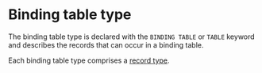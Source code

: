 # Binding table type

The binding table type is declared with the `BINDING TABLE` or `TABLE` keyword and describes the records that can occur in a binding table.

Each binding table type comprises a [record type](record-type.md). 

